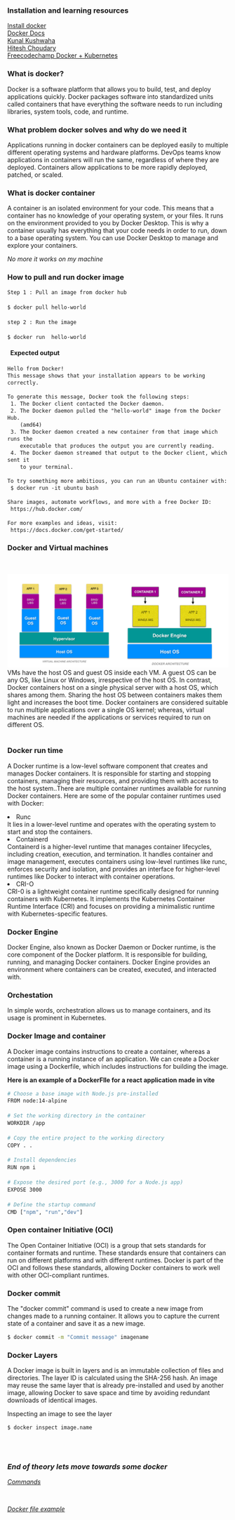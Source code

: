 ### <b>Installation and learning resources</b>

<a href="https://docs.docker.com/engine/install/">Install docker</a>
<br/>
<a href="https://docs.docker.com/get-started/overview/">Docker Docs</a>
<br/>
<a href="https://www.youtube.com/watch?v=17Bl31rlnRM&t=3895s">Kunal Kushwaha</a>
<br/>
<a href="https://www.youtube.com/watch?v=rr9cI4u1_88&t=9082s">Hitesh Choudary</a>
<br/>
<a href="https://www.youtube.com/watch?v=kTp5xUtcalw">Freecodechamp Docker + Kubernetes</a>

### <b>What is docker?</b>
Docker is a software platform that allows you to build, test, and deploy applications quickly. Docker packages software into standardized units called containers that have everything the software needs to run including libraries, system tools, code, and runtime.

### <b> What problem docker solves and why do we need it</b>
Applications running in docker containers can be deployed easily to multiple different operating systems and hardware platforms. DevOps teams know applications in containers will run the same, regardless of where they are deployed. Containers allow applications to be more rapidly deployed, patched, or scaled.

### <b>What is docker container</b>
A container is an isolated environment for your code. This means that a container has no knowledge of your operating system, or your files. It runs on the environment provided to you by Docker Desktop. This is why a container usually has everything that your code needs in order to run, down to a base operating system. You can use Docker Desktop to manage and explore your containers.

<i>No more  it works on my machine  </i>



### <b> How to pull and run docker image</b>
``` bash
Step 1 : Pull an image from docker hub

$ docker pull hello-world 

step 2 : Run the image 

$ docker run  hello-world
```

#### &nbsp; Expected output

```
Hello from Docker!
This message shows that your installation appears to be working correctly.

To generate this message, Docker took the following steps:
 1. The Docker client contacted the Docker daemon.
 2. The Docker daemon pulled the "hello-world" image from the Docker Hub.
    (amd64)
 3. The Docker daemon created a new container from that image which runs the
    executable that produces the output you are currently reading.
 4. The Docker daemon streamed that output to the Docker client, which sent it
    to your terminal.

To try something more ambitious, you can run an Ubuntu container with:
 $ docker run -it ubuntu bash

Share images, automate workflows, and more with a free Docker ID:
 https://hub.docker.com/

For more examples and ideas, visit:
 https://docs.docker.com/get-started/

```
### <b> Docker and Virtual machines </b>
<br/>
<br/>
<img src="./images/Docker-vs..png">
VMs have the host OS and guest OS inside each VM. A guest OS can be any OS, like Linux or Windows, irrespective of the host OS. In contrast, Docker containers host on a single physical server with a host OS, which shares among them. Sharing the host OS between containers makes them light and increases the boot time. Docker containers are considered suitable to run multiple applications over a single OS kernel; whereas, virtual machines are needed if the applications or services required to run on different OS. 
<br/>
<br/>

### <b>Docker run time</b>

A Docker runtime is a low-level software component that creates and manages Docker containers. It is responsible for starting and stopping containers, managing their resources, and providing them with access to the host system..There are multiple container runtimes available for running Docker containers. Here are some of the popular container runtimes used with Docker:
<li>Runc</li>
It lies in a lower-level runtime and operates with the operating system to start and stop the containers.

<li>Containerd</li>
Containerd is a higher-level runtime that manages container lifecycles, including creation, execution, and termination. It handles container and image management, executes containers using low-level runtimes like runc, enforces security and isolation, and provides an interface for higher-level runtimes like Docker to interact with container operations.

<li>CRI-O</li>
CRI-0 is a lightweight container runtime specifically designed for running containers with Kubernetes. It implements the Kubernetes Container Runtime Interface (CRI) and focuses on providing a minimalistic runtime with Kubernetes-specific features.
<br/>

### <b>Docker Engine</b>

Docker Engine, also known as Docker Daemon or Docker runtime, is the core component of the Docker platform. It is responsible for building, running, and managing Docker containers. Docker Engine provides an environment where containers can be created, executed, and interacted with.

### <b>Orchestation</b>

In simple words, orchestration allows us to manage containers, and its usage is prominent in Kubernetes.

### <b>Docker Image and container</b>

A Docker image contains instructions to create a container, whereas a container is a running instance of an application. We can create a Docker image using a Dockerfile, which includes instructions for building the image.

<b>Here is an example of a DockerFIle for a react application made in vite </b>

``` bash
# Choose a base image with Node.js pre-installed
FROM node:14-alpine

# Set the working directory in the container
WORKDIR /app

# Copy the entire project to the working directory
COPY . .

# Install dependencies
RUN npm i

# Expose the desired port (e.g., 3000 for a Node.js app)
EXPOSE 3000

# Define the startup command
CMD ["npm", "run","dev"]

```

### <b>Open container Initiative (OCI)</b>
The Open Container Initiative (OCI) is a group that sets standards for container formats and runtime. These standards ensure that containers can run on different platforms and with different runtimes. Docker is part of the OCI and follows these standards, allowing Docker containers to work well with other OCI-compliant runtimes.


### <b>Docker commit</b>
The "docker commit" command is used to create a new image from changes made to a running container. It allows you to capture the current state of a container and save it as a new image.

```bash
$ docker commit -m "Commit message" imagename
```

### <b>Docker Layers</b>
A Docker image is built in layers and is an immutable collection of files and directories. The layer ID is calculated using the SHA-256 hash. An image may reuse the same layer that is already pre-installed and used by another image, allowing Docker to save space and time by avoiding redundant downloads of identical images.

Inspecting an image to see the layer
```bash
$ docker inspect image.name
```
<br/>
<br/>

 ### <i>End of theory lets move towards some docker 
 [Commands](https://github.com/CodeBrazen/DevOps/blob/master/Docker/DockerCommands.md)
 
 <br/>
 
 [Docker file example](https://github.com/CodeBrazen/DevOps/blob/master/Docker/DockerFile)
